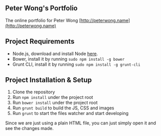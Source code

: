 ## Peter Wong's Portfolio

The online portfolio for Peter Wong
[http://peterwong.name](http://peterwong.name)

## Project Requirements

* Node.js, download and install Node [here](https://nodejs.org/download/).
* Bower, install it by running ```sudo npm install -g bower```
* Grunt CLI, install it by running ```sudo npm install -g grunt-cli```

## Project Installation & Setup

1. Clone the repository
2. Run ```npm install``` under the project root
3. Run ```bower install``` under the project root
3. Run ```grunt build``` to build the JS, CSS and images
4. Run ```grunt``` to start the files watcher and start developing

Since we are just using a plain HTML file, you can just simply open it and see the changes made.

